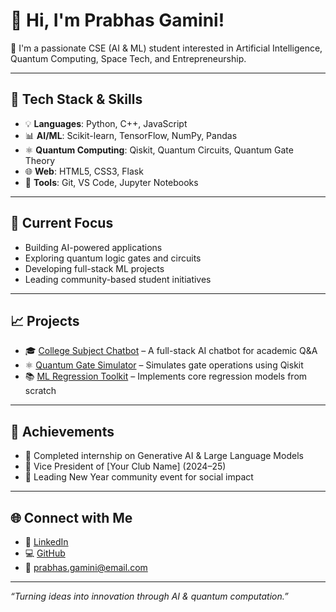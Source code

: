 # 👋 Hi, I'm Prabhas Gamini!

🚀 I'm a passionate CSE (AI & ML) student interested in Artificial Intelligence, Quantum Computing, Space Tech, and Entrepreneurship.

---

## 🔧 Tech Stack & Skills
- 💡 **Languages**: Python, C++, JavaScript
- 📊 **AI/ML**: Scikit-learn, TensorFlow, NumPy, Pandas
- ⚛️ **Quantum Computing**: Qiskit, Quantum Circuits, Quantum Gate Theory
- 🌐 **Web**: HTML5, CSS3, Flask
- 🧪 **Tools**: Git, VS Code, Jupyter Notebooks

---

## 🎯 Current Focus
- Building AI-powered applications
- Exploring quantum logic gates and circuits
- Developing full-stack ML projects
- Leading community-based student initiatives

---

## 📈 Projects
- 🎓 [College Subject Chatbot](#) – A full-stack AI chatbot for academic Q&A
- ⚛️ [Quantum Gate Simulator](#) – Simulates gate operations using Qiskit
- 📚 [ML Regression Toolkit](#) – Implements core regression models from scratch

---

## 🏅 Achievements
- 🧠 Completed internship on Generative AI & Large Language Models
- 🎤 Vice President of [Your Club Name] (2024–25)
- 🌱 Leading New Year community event for social impact

---

## 🌐 Connect with Me
- 💼 [LinkedIn](https://www.linkedin.com/in/prabhasgamini)
- 💻 [GitHub](https://github.com/prabhasgamini)
- 📧 prabhas.gamini@email.com

---

_“Turning ideas into innovation through AI & quantum computation.”_

